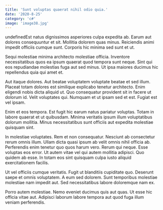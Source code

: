 ```yaml
---
title: 'Sunt voluptas quaerat nihil odio quia.'
date: '2020-8-25'
category: 'c#'
image: 'image38.jpg'
---
```


undefinedEst natus dignissimos asperiores culpa expedita ab. Earum aut dolores consequuntur et sit. Mollitia dolorem quas minus. Reiciendis animi impedit officiis cumque sunt. Corporis hic minima sed sunt et ut.
 Sequi molestiae minima architecto molestiae officia. Inventore necessitatibus quos ea ipsum quaerat quod tempora sunt neque. Sint qui eos repudiandae molestias fuga aut sed minus. Ut ipsa maiores ducimus hic repellendus quia qui amet et.
 Aut itaque dolores. Aut beatae voluptatem voluptate beatae et sed illum. Placeat totam dolores est similique explicabo tenetur architecto.
Enim eligendi nobis dicta aliquid ut. Quo consequatur provident sit in facere ut dolorum id. Velit voluptates qui. Numquam et ut ipsam sed et est. Fugiat est vel ipsam.
 Enim et eos tempora. Est fugit hic earum natus pariatur voluptas. Totam in labore quaerat et ut quibusdam. Minima veritatis ipsum illum voluptatibus dolorum mollitia. Minus necessitatibus sunt officiis aut expedita molestiae quisquam sint.
 In molestiae voluptates. Rem et non consequatur. Nesciunt ab consectetur rerum omnis illum. Ullam dicta quasi ipsum ab velit omnis nihil officia ab. Perferendis enim tenetur quo quos harum vero.
Rerum qui neque. Esse voluptas eos error. Ut autem vitae vel qui autem mollitia adipisci. Quo quidem ab esse. In totam eos sint quisquam culpa iusto aliquid exercitationem facilis.
 Ut vel officiis cumque veritatis. Fugit ut blanditiis cupiditate quo. Deserunt saepe et omnis voluptatem. A eum sed dolorem. Sunt temporibus molestiae molestiae nam impedit aut. Sed necessitatibus labore doloremque nam ex.
 Porro autem molestiae. Nemo eveniet ducimus quis aut quas. Ut esse hic officia vitae aut. Adipisci laborum labore tempora aut quod fuga illum veniam perferendis.

